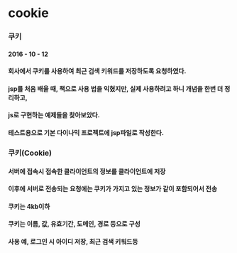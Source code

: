 # cookie

### 쿠키

#### 2016 - 10 - 12
#### 회사에서 쿠키를 사용하여 최근 검색 키워드를 저장하도록 요청하였다.
#### jsp를 처음 배울 때, 책으로 사용 법을 익혔지만, 실제 사용하려고 하니 개념을 한번 더 정리하고, 
#### js로 구현하는 예제들을 찾아보았다.

#### 테스트용으로 기본 다이나믹 프로젝트에 jsp파일로 작성한다.

### 쿠키(Cookie)
#### 서버에 접속시 접속한 클라이언트의 정보를 클라이언트에 저장
#### 이후에 서버로 전송되는 요청에는 쿠키가 가지고 있는 정보가 같이 포함되어서 전송
#### 쿠키는 4kb이하
#### 쿠키는 이름, 값, 유효기간, 도메인, 경로 등으로 구성

#### 사용 예, 로그인 시 아이디 저장, 최근 검색 키워드등
